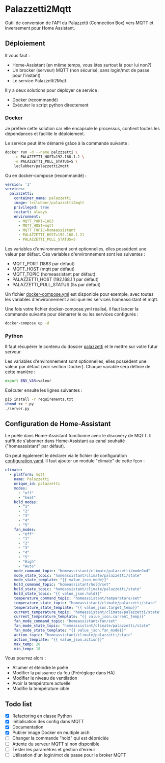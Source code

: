 # Palazzetti2Mqtt

Outil de conversion de l'API du Palazzetti (Connection Box) vers MQTT et inversement pour Home Assistant.

## Déploiement

Il vous faut :

- Home-Assistant (en même temps, vous êtes surtout là pour lui non?)
- Un brocker (serveur) MQTT (non sécurisé, sans login/mot de passe pour l'instant)
- Le service Palazzetti2Mqtt

Il y a deux solutions pour déployer ce service :

- Docker (recommandé)
- Exécuter le script python directement

### Docker

Je préfère cette solution car elle encapsule le processus, contient toutes les dépendances  et facilite le déploiement.

Le service peut être démarré grâce à la commande suivante :

``` sh
docker run -d --name palzzzetti \
    -e PALAZZETTI_HOST=192.168.1.1 \
    -e PALAZZETTI_PULL_STATUS=5 \
    leclubber/palazzetti2mqtt
```

Ou en docker-compose (recommandé) :

``` yaml
version: '3'
services:
  palazzetti:
    container_name: palazzetti
    image: leclubber/palazzetti2mqtt
    privileged: true
    restart: always
    environment:
      - MQTT_PORT=1883
      - MQTT_HOST=mqtt
      - MQTT_TOPIC=homeassistant
      - PALAZZETTI_HOST=192.168.1.21
      - PALAZZETTI_PULL_STATUS=5
```

Les variables d'environnement sont optionnelles, elles possèdent une valeur par défaut. Ces variables d'environnement sont les suivantes :

- MQTT_PORT (1883 par défaut)
- MQTT_HOST (mqtt par défaut)
- MQTT_TOPIC (homeassistant par défaut)
- PALAZZETTI_HOST (192.168.1.1 par défaut)
- PALAZZETTI_PULL_STATUS (5s par défaut)

Un fichier [docker-compose.yml](docker-compose.yml) est disponible pour exemple, avec toutes les variables d'environnement ainsi que les services homeassistant et mqtt.

Une fois votre fichier docker-compose.yml réalisé, il faut lancer la commande suivante pour démarrer le ou les services configurés :

``` sh
docker-compose up -d
```

### Python

Il faut récupérer le contenu du dossier [palazzetti](palazzetti) et le mettre sur votre futur serveur.

Les variables d'environnement sont optionnelles, elles possèdent une valeur par défaut (voir section Docker).
Chaque variable sera définie de cette manière :

``` sh
export ENV_VAR=valeur
```

Exécuter ensuite les lignes suivantes :

``` sh
pip install -r requirements.txt
chmod +x *.py
./server.py
```

## Configuration de Home-Assistant

Le poêle dans Home-Assistant fonctionne avec le discovery de MQTT. Il suffit de s'abonner dans Home-Assistant au canal souhaité ("homeassistant" par défaut).

On peut également le déclarer via le fichier de configuration [configuration.yaml](configuration.yaml). Il faut ajouter un module "climate" de cette fçon :
``` yaml
climate:
  - platform: mqtt
    name: Palazzetti
    unique_id: palazzetti
    modes:
      - "off"
      - "heat"
    hold_modes:
      - "1"
      - "2"
      - "3"
      - "4"
      - "5"
    fan_modes:
      - "Off"
      - "1"
      - "2"
      - "3"
      - "4"
      - "5"
      - "High"
      - "Auto"
    mode_command_topic: "homeassistant/climate/palazzetti/modeCmd"
    mode_state_topic: "homeassistant/climate/palazzetti/state"
    mode_state_template: "{{ value_json.mode}}"
    hold_command_topic: "homeassistant/hold/set"
    hold_state_topic: "homeassistant/climate/palazzetti/state"
    hold_state_topic: "{{ value_json.hold}}"
    temperature_command_topic: "homeassistant/temperature/set"
    temperature_state_topic: "homeassistant/climate/palazzetti/state"
    temperature_state_template: "{{ value_json.target_temp}}"
    current_temperature_topic: "homeassistant/climate/palazzetti/state"
    current_temperature_template: "{{ value_json.current_temp}}"
    fan_mode_command_topic: "homeassistant/fan/set"
    fan_mode_state_topic: "homeassistant/climate/palazzetti/state"
    fan_mode_state_template: "{{ value_json.fan_mode}}"
    action_topic: "homeassistant/climate/palazzetti/state"
    action_template: "{{ value_json.action}}"
    max_temp: 28
    min_temp: 18
```

Vous pourrez alors :
- Allumer et éteindre le poêle
- Modifier la puissance du feu (Préréglage dans HA)
- Modifier le niveau de ventilation
- Avoir la température actuelle
- Modifie la température cible

## Todo list

- [x] Refactoring en classe Python
- [x] Initialisation des config dans MQTT
- [x] Documentation
- [x] Publier image Docker en multiple arch
- [ ] Changer la commande "hold" qui est dépréciée
- [ ] Attente du serveur MQTT si non disponible
- [ ] Tester les paramètres et gestion d'erreur
- [ ] Utilisation d'un login/mot de passe pour le broker MQTT
